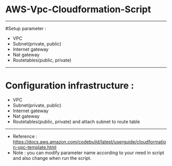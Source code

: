 # AWS-Vpc-Cloudformation-Script
-------------------------------------------------------------------------------------------------------------------
#Setup parameter : 
* VPC
* Subnet(private, public)
* Internet gateway
* Nat gateway
* Routetables(public, private)

-------------------------------------------------------------------------------------------------------------------
  
# Configuration infrastructure : 
* VPC
* Subnet(private, public)
* Internet gateway
* Nat gateway
* Routetables(public, private) and attach subnet to route table

-------------------------------------------------------------------------------------------------------------------

* Reference : https://docs.aws.amazon.com/codebuild/latest/userguide/cloudformation-vpc-template.html
* Note : you can modify parameter name according to your need in script and also change when run the script.
